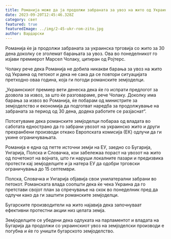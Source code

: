 ```yaml
---
title: Романија може да ја продолжи забраната за увоз на жито од Украина за 30 дена
date: 2023-09-20T12:45:46.328Z
category: свет
featured: true
featuredImage: ../img/2-45-ukr-rom-zito.jpg
author: Вардарски
---
```

Романија ќе ја продолжи забраната за украинска трговија со жито за 30 дена доколку се зголемат барањата за увоз. Ова во понеделникот го изјави премиерот Марсел Чолаку, цитиран од Ројтерс.

Чолаку рече дека Романија не добила никакви барања за увоз на жито од Украина од петокот и дека не сака да се повтори ситуацијата претходно оваа година, која ги погоди романските земјоделци.

„Украинскиот премиер вети денеска дека ќе го испрати предлогот за дозвола за извоз, за ​​што ќе разговараме, рече Чолаку. Доколку има барања за извоз во Романија, ќе побарам од министрите за земјоделство и економија да подготват наредба за продолжување на забраната за период од 30 дена, додека работите се разјаснат“.

Потсетуваме дека романските земјоделци побараа од владата во саботата еднострано да го забрани увозот на украинско жито и други прехранбени производи откако Европската комисија (ЕК) одлучи да ги укине ограничувањата.

Романија е една од петте источни земји на ЕУ, заедно со Бугарија, Унгарија, Полска и Словачка, кои забележаа пораст на увозот на жито од почетокот на војната, што ги наруши локалните пазари и предизвика протести кај земјоделците и ја натера ЕУ да одобри трговски ограничувања до 15 септември.

Полска, Словачка и Унгарија објавија свои унилатерални забрани во петокот. Романската влада соопшти дека ќе чека Украина да го претстави својот план за спречување на скок во понеделник пред да одлучи како да ги заштити романските земјоделци.

Бугарските производители на жито најавија дека започнуваат ефективни протестни акции низ целата земја.

Земјоделците се убедени дека одлуката на парламентот и владата на Бугарија да продолжи со украинскиот увоз на земјоделски производи е погубна и ќе го уништи бугарското земјоделство.